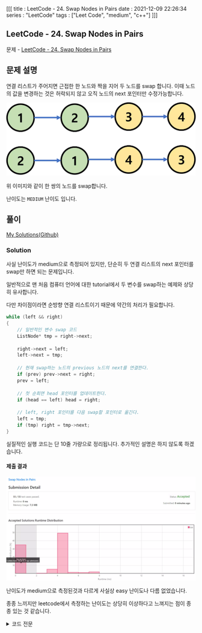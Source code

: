 [[[
title : LeetCode - 24. Swap Nodes in Pairs
date : 2021-12-09 22:26:34
series : "LeetCode"
tags : ["Leet Code", "medium", "c++"]
]]]

## LeetCode - 24. Swap Nodes in Pairs
문제 - [LeetCode - 24. Swap Nodes in Pairs](https://leetcode.com/problems/swap-nodes-in-pairs/)

## 문제 설명
연결 리스트가 주어지면 근접한 한 노드와 짝을 지어 두 노드를 swap 합니다. 이때 노드의 값을 변경하는 것은 허락되지 않고 오직 노드의 next 포인터만 수정가능합니다.

![Solution 1 result](./assets/images/leet_code/24/example_1.webp)

위 이미지와 같이 한 쌍의 노드를 swap합니다.

난이도는 `MEDIUM` 난이도 입니다.

## 풀이
[My Solutions(Github)](https://github.com/LDobac/leetcode/tree/master/14.%20Longest%20Common%20Prefix)

### Solution

사실 난이도가 medium으로 측정되어 있지만, 단순히 두 연결 리스트의 next 포인터를 swap만 하면 되는 문제입니다.

일반적으로 맨 처음 컴퓨터 언어에 대한 tutorial에서 두 변수를 swap하는 예제와 상당히 유사합니다.

다만 차이점이라면 순방향 연결 리스트이기 때문에 약간의 처리가 필요합니다.

```c++
while (left && right)
{
    // 일반적인 변수 swap 코드
    ListNode* tmp = right->next;

    right->next = left;
    left->next = tmp;

    // 현재 swap하는 노드의 previous 노드의 next를 연결한다.
    if (prev) prev->next = right;
    prev = left;

    // 첫 순회면 head 포인터를 업데이트한다.
    if (head == left) head = right;

    // left, right 포인터를 다음 swap할 포인터로 옮긴다.
    left = tmp;
    if (tmp) right = tmp->next;
}
```

실질적인 실행 코드는 단 10줄 가량으로 정리됩니다. 추가적인 설명은 하지 않도록 하겠습니다.

#### 제출 결과
![Solution 1 result](./assets/images/leet_code/24/result_1.webp)

난이도가 medium으로 측정된것과 다르게 사실상 easy 난이도나 다름 없었습니다.

종종 느끼지만 leetcode에서 측정하는 난이도는 상당히 이상하다고 느껴지는 점이 종종 있는 것 같습니다.

<details>
<summary>코드 전문</summary>

```c++
class Solution {
public:
    ListNode* swapPairs(ListNode* head) 
    {
        if (!head) return nullptr;

        ListNode* prev = nullptr;
        ListNode* left = head;
        ListNode* right = head->next;

        while (left && right)
        {
            ListNode* tmp = right->next;

            right->next = left;
            left->next = tmp;

            if (prev) prev->next = right;
            prev = left;

            if (head == left) head = right;
            
            left = tmp;
            if (tmp) right = tmp->next;
        }
        
        return head;
    }
};
```

</details>
